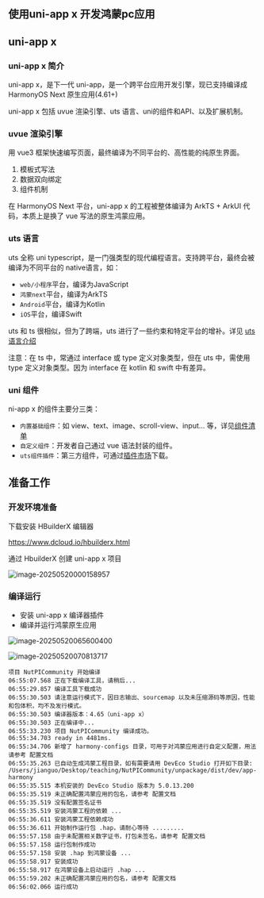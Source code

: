 ## 使用uni-app x 开发鸿蒙pc应用

## uni-app x

### uni-app x 简介

uni-app x，是下一代 uni-app，是一个跨平台应用开发引擎，现已支持编译成 HarmonyOS Next 原生应用(4.61+)

uni-app x 包括 uvue 渲染引擎、uts 语言、uni的组件和API、以及扩展机制。

### uvue 渲染引擎

用 vue3 框架快速编写页面，最终编译为不同平台的、高性能的纯原生界面。

1. 模板式写法
2. 数据双向绑定
3. 组件机制

在 HarmonyOS Next 平台，uni-app x 的工程被整体编译为 ArkTS + ArkUI 代码，本质上是换了 vue 写法的原生鸿蒙应用。

### uts 语言

uts 全称 uni typescript，是一门强类型的现代编程语言。支持跨平台，最终会被编译为不同平台的 native语言，如：

+ `web/小程序`平台，编译为JavaScript
+ `鸿蒙next`平台，编译为ArkTS
+ `Android`平台，编译为Kotlin
+ `iOS`平台，编译Swift

uts 和 ts 很相似，但为了跨端，uts 进行了一些约束和特定平台的增补。详见 [uts语言介绍](https://doc.dcloud.net.cn/uni-app-x/uts/index.html)

注意：在 ts 中，常通过 interface 或 type 定义对象类型，但在 uts 中，需使用 type 定义对象类型。因为 interface 在 kotlin 和 swift 中有差异。

### uni 组件

ni-app x 的组件主要分三类：

+ `内置基础组件`：如 view、text、image、scroll-view、input... 等，详见[组件清单](https://doc.dcloud.net.cn/uni-app-x/component/index.html)
+ `自定义组件`：开发者自己通过 vue 语法封装的组件。
+ `uts组件插件`：第三方组件，可通过[插件市场](https://ext.dcloud.net.cn/)下载。

## 准备工作

### 开发环境准备

下载安装 HBuilderX 编辑器

https://www.dcloud.io/hbuilderx.html

通过 HbuilderX 创建 uni-app x 项目

![image-20250520000158957](https://nutpi-e41b.obs.cn-north-4.myhuaweicloud.com/image-20250520000158957.png)

### 编译运行

+ 安装 uni-app x 编译器插件
+ 编译并运行鸿蒙原生应用

![image-20250520065600400](https://nutpi-e41b.obs.cn-north-4.myhuaweicloud.com/image-20250520065600400.png)





![image-20250520070813717](https://nutpi-e41b.obs.cn-north-4.myhuaweicloud.com/image-20250520070813717.png)



```
项目 NutPICommunity 开始编译
06:55:07.568 正在下载编译工具，请稍后...
06:55:29.857 编译工具下载成功
06:55:30.503 请注意运行模式下，因日志输出、sourcemap 以及未压缩源码等原因，性能和包体积，均不及发行模式。
06:55:30.503 编译器版本：4.65（uni-app x）
06:55:30.503 正在编译中...
06:55:33.230 项目 NutPICommunity 编译成功。           
06:55:34.703 ready in 4481ms.
06:55:34.706 新增了 harmony-configs 目录，可用于对鸿蒙应用进行自定义配置，用法请参考 配置文档
06:55:35.263 已自动生成鸿蒙工程目录，如有需要请用 DevEco Studio 打开如下目录: /Users/jianguo/Desktop/teaching/NutPICommunity/unpackage/dist/dev/app-harmony
06:55:35.515 本机安装的 DevEco Studio 版本为 5.0.13.200
06:55:35.519 未正确配置鸿蒙应用的包名，请参考 配置文档
06:55:35.519 没有配置签名证书
06:55:35.519 安装鸿蒙工程的依赖 ...
06:55:36.611 安装鸿蒙工程依赖成功
06:55:36.611 开始制作运行包 .hap，请耐心等待 .........
06:55:57.158 由于未配置相关数字证书，打包未签名，请参考 配置文档
06:55:57.158 运行包制作成功
06:55:57.158 安装 .hap 到鸿蒙设备 ...
06:55:58.917 安装成功
06:55:58.917 在鸿蒙设备上启动运行 .hap ...
06:55:59.202 未正确配置鸿蒙应用的包名，请参考 配置文档
06:56:02.066 运行成功

```

